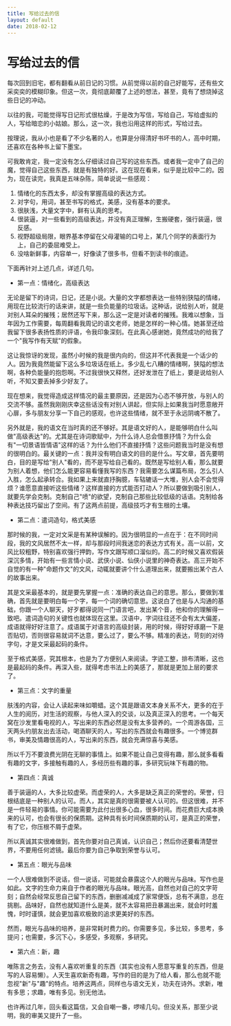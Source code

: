 ```yaml
---
title: 写给过去的信
layout: default
date: 2018-02-12
---
```

# 写给过去的信

每次回到旧宅，都有翻看从前日记的习惯。从前觉得以前的自己好能写，还有些文采奕奕的模糊印象。但这一次，竟彻底颠覆了上述的想法，甚至，竟有了想烧掉这些日记的冲动。

以往的我，可能觉得写日记形式很枯燥，于是改为写信，写给自己，写给虚拟的人，写给暗恋的小姑娘。那么，这一次，我也沿用这样的形式，写给过去。

按理说，我从小也是看了不少名著的人，也算是分得清好书坏书的人，高中时期，还喜欢在各种书上留下墨宝。

可我敢肯定，我一定没有怎么仔细读过自己写的这些东西。或者我一定中了自己的魔，觉得自己这些东西，就是有独特的好。这在现在看来，似乎是比较中二的。因为，现在读完，我真是五味杂陈，简单说说一些感观：

1. 情绪化的东西太多，却没有掌握高级的表达方式。
1. 对字句，用词，甚至书写的格式，美感，没有基本的要求。
1. 很肤浅，大量文字中，鲜有认真的思考。
1. 很装逼，对一些看到的高级表达，并没有真正理解，生搬硬套，强行装逼，很反感。
1. 视野超级局限，眼界基本停留在父母灌输的口号上，某几个同学的表面行为上，自己的委屈难受上。
1. 没啥新鲜事，内容单一，好像读了很多书，但看不到读书的痕迹。

下面再针对上述几点，详述几句。

- 第一点：情绪化，高级表达

无论是留下的诗词，日记，还是小说。大量的文字都想表达一些特别狭隘的情绪，用现在比较流行的话来讲，就是一些负能量的垃圾话。这种话，说给别人听，就是对别人耳朵的摧残；居然还写下来，那么这一定是对读者的摧残。我难以想象，当年因为工作需要，每周翻看我周记的语文老师，她是怎样的一种心情。她甚至还给我留下很多表扬性质的评语，令我印象深刻。在此真心感谢她，竟然成功的给我了一个"我写作有天赋"的假象。

这让我惊讶的发现，虽然小时候的我是很内向的，但这并不代表我是一个话少的人。因为我竟然能留下这么多垃圾话在纸上。多少乱七八糟的情绪啊，狭隘的想法啊，各种负能量的抱怨啊。不过我很快又释然，还好发泄在了纸上，要是说给别人听，不知又要丢掉多少好友了。

现在想来，我觉得造成这样情况的最主要原因，还是因为心态不够开放，与别人的交流不够。虽然我刚刚庆幸这些话没有对别人讲起，但实际上如果我当时愿意敞开心扉，多与朋友分享一下自己的感观，也许这些情绪，就不至于永远阴魂不散了。

另外就是，我的语文在当时真的还不够好。其是语文好的人，是能够明白什么叫做"高级表达"的。尤其是在诗词歌赋中，为什么诗人总会借景抒情？为什么会有"一切景语皆情语"这样的话？为什么他们不直接抒情？这些问题我当时是没有想的很明白的。最关键的一点：我并没有明白语文的目的是什么。写文章，首先要明白，目的是写给"别人"看的，而不是写给自己看的。既然是写给别人看，那么就要为别人着想，他们怎么能更容易看懂我写的东西？我需要怎么谋篇布局，怎么引人入胜，怎么起承转合。我如果上来就直抒胸臆，车轱辘话一大堆，别人会不会觉得烦？谁愿意直接听这些情绪？这样直接的方式能否打动人？所以要做到吸引别人，就要先学会克制。克制自己"喷"的欲望，克制自己那些比较低级的话语。克制给各种表达技巧留出了空间。有了这两点前提，高级技巧才有生根的土壤。

- 第二点：遣词造句，格式美感

那时候的我，一定对文采是有某种误解的。因为很明显的一点在于：在不同时间段，我的文风居然不太一样，却与那段时间我迷恋的表达方式有关。高一以前，文风比较粗野，特别喜欢强行押韵，写作文跟写顺口溜似的。高二的时候又喜欢假装深沉多情，开始有一些言情小说、武侠小说、仙侠小说里的神奇表达。高三开始不自觉的有一种"命题作文"的文风，动辄就要讲个什么道理出来，就要搬出某个古人的故事出来。

其是文采最基本的，就是要先掌握一点：准确的表达自己的意思。那么，要做到准确，首先就是要明白每一个字，每一个词的确切意思。这说白了也是与人沟通的基础，你跟一个人聊天，好歹都得说同一门语言吧，发出某个音，他和你的理解得一致吧。遣词造句的关键性也就体现在这里。汉语中，字词往往还不会有太大偏差，成语就得好好注意了。成语属于对语言的高级封装，用的时候，得好好琢磨一下是否贴切，否则很容易就词不达意，要么过了，要么不够。精准的表达，苛刻的对待字句，才是文采最起码的条件。

至于格式美感，究其根本，也是为了方便别人来阅读。字迹工整，排布清晰，这也是最起码的条件。再深入些，就得考虑书法上的美感了，那就是更加上层的要求了。

- 第三点：文字的重量

肤浅的内容，会让人读起来味如嚼蜡。这个其是跟语文本身关系不大，更多的在于人生的阅历，对生活的观察，与他人深入的交谈，以及真正深入的思考。一个每天窝在沙发里看电视的人，写出来的东西必然是没有太多营养的。一个周游各国，三天两头约朋友出去活动，喝酒聊天的人，写出的东西就会有趣很多。一个博览群书，审美及情趣很高的人，写出来的东西，就会充满惊喜与美感。

所以千万不要浪费光阴在无聊的事情上。如果不能让自己变得有趣，那么就多看看有趣的文字，多接触有趣的人，多经历些有趣的事，多研究玩味下有趣的物。

- 第四点：真诚

善于装逼的人，大多比较虚荣。而虚荣的人，大多是缺乏真正的荣誉的。荣誉，归根结底是一种别人的认可。而人，其实是真的很需要被人认可的。但这很难，并不是一件轻易的事情。你可能需要为此付出很多心血，很多时间。而花费巨大成本换来的认可，也会有很长的保质期。这种具有长时间保质期的认可，是真正的荣誉，有了它，你压根不屑于虚荣。

所以真诚其实很难做到，首先你要对自己真诚，认识自己；然后你还要看清楚世界，不要用任何滤镜。最后你要为自己争取到荣誉与认可。

- 第五点：眼光与品味

一个人很难做到不说话，但一说话，可能就会暴露这个人的眼光与品味。写作也是如此。文字的生命力来自于作者的眼光与品味。眼光高，自然也对自己的文字苛刻；自然会经常反思自己留下的东西，删删减减成了家常便饭，总有不满意，总在挑剔。品味好，自然也就知道什么是美，就不太容易把丑暴漏出来，就会时时羞愧，时时谨慎，就会更加喜欢极致的追求更美好的东西。

然而，眼光与品味的培养，是非常耗时费力的。你需要多见，多比较，多思考，多提问；也需要，多沉下心，多感受，多观察，多研究。

- 第六点：新，趣

唯陈言之务去，没有人喜欢听重复的东西（其实也没有人愿意写重复的东西，但是写的人容易懒）。人天生喜欢新奇有趣，写作的目的是为了给人看，那么也就不能忽视"新"与"趣"的特点。培养这两点，同样也与语文无关，功夫在诗外。求新，唯有多思；求趣，唯有多见。别无他法。

也许再过几年，回头看这篇信，又会自嘲一番，啰嗦几句。但没关系，那至少说明，我的审美又提升了一些。